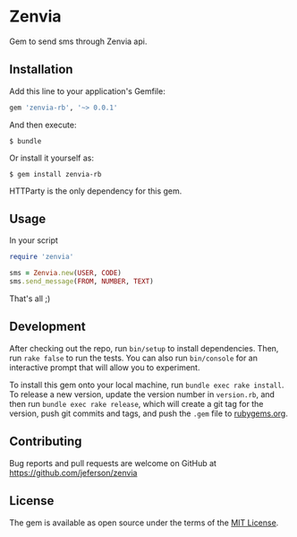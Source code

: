 # Zenvia

Gem to send sms through Zenvia api.

## Installation

Add this line to your application's Gemfile:

```ruby
gem 'zenvia-rb', '~> 0.0.1'
```

And then execute:

    $ bundle

Or install it yourself as:

    $ gem install zenvia-rb

HTTParty is the only dependency for this gem.

## Usage

In your script
```ruby
require 'zenvia'

sms = Zenvia.new(USER, CODE)
sms.send_message(FROM, NUMBER, TEXT)
```

That's all ;)

## Development

After checking out the repo, run `bin/setup` to install dependencies. Then, run `rake false` to run the tests. You can also run `bin/console` for an interactive prompt that will allow you to experiment.

To install this gem onto your local machine, run `bundle exec rake install`. To release a new version, update the version number in `version.rb`, and then run `bundle exec rake release`, which will create a git tag for the version, push git commits and tags, and push the `.gem` file to [rubygems.org](https://rubygems.org).

## Contributing

Bug reports and pull requests are welcome on GitHub at https://github.com/jeferson/zenvia


## License

The gem is available as open source under the terms of the [MIT License](http://opensource.org/licenses/MIT).

